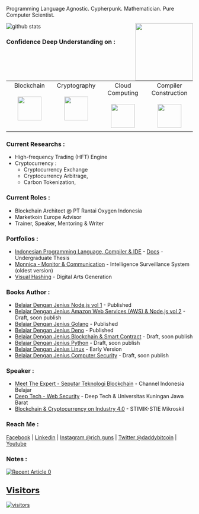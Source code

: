 Programming Language Agnostic. Cypherpunk. Mathematician. Pure Computer Scientist.

![github stats](https://github-readme-stats.vercel.app/api?username=gungunfebrianza&show_icons=true)
<img align="right" height="155px" src="https://github-readme-stats.vercel.app/api/top-langs/?username=gungunfebrianza&layout=compact&theme=white">

### Confidence Deep Understanding on :  
<table>
  <tbody>
    <tr valign="top">
      <td width="25%" align="center" style="padding-bottom: 30px">
        <span>Blockchain</span><br><br> 
        <img height="64px" src="https://github.com/gungunfebrianza/gungunfebrianza/blob/master/assets/blockchain.svg">
      </td>
      <td width="25%" align="center">
        <span>Cryptography</span><br><br> 
        <img height="64px" src="https://github.com/gungunfebrianza/gungunfebrianza/blob/master/assets/cryptography.svg">
      </td>
      <td width="25%" align="center">
        <span>Cloud Computing</span><br><br> 
        <img height="64px" src="https://github.com/gungunfebrianza/gungunfebrianza/blob/master/assets/cloud_computing.svg">
      </td>
      <td width="25%" align="center">
        <span>Compiler Construction</span><br><br> 
        <img height="64px" src="https://github.com/gungunfebrianza/gungunfebrianza/blob/master/assets/compiler.svg">
      </td>
    </tr>
  </tbody>
</table>

### Current Researchs :   
- High-frequency Trading (HFT) Engine  
- Cryptocurrency : 
  - Cryptocurrency Exchange
  - Cryptocurrency Arbitrage, 
  - Carbon Tokenization, 

### Current Roles :
- Blockchain Architect @ PT Rantai Oxygen Indonesia
- Marketkoin Europe Advisor
- Trainer, Speaker, Mentoring & Writer

### Portfolios :
- [Indonesian Programming Language, Compiler & IDE](https://www.youtube.com/watch?v=b8dQ7R04piI) - [Docs](https://elib.unikom.ac.id/gdl.php?mod=browse&op=read&id=jbptunikompp-gdl-gungunfebr-36422) - Undergraduate Thesis
- [Monnica - Monitor & Communication](https://www.youtube.com/watch?v=lCD-nvIiDQg) - Intelligence Surveillance System (oldest version)
- [Visual Hashing](https://www.youtube.com/watch?v=GWTwwhPz9wU) - Digital Arts Generation

### Books Author :
- [Belajar Dengan Jenius Node.js vol 1](https://github.com/gungunfebrianza/Belajar-Dengan-Jenius-AWS-Node.js) - Published
- [Belajar Dengan Jenius Amazon Web Services (AWS) & Node.js vol 2](https://github.com/gungunfebrianza/Belajar-Dengan-Jenius-AWS-Node.js-Vol-2) - Draft, soon publish
- [Belajar Dengan Jenius Golang](https://github.com/gungunfebrianza/Belajar-Dengan-Jenius-Golang) - Published
- [Belajar Dengan Jenius Deno](https://github.com/gungunfebrianza/Belajar-Dengan-Jenius-DenoTheWKWKLand) - Published
- [Belajar Dengan Jenius Blockchain & Smart Contract](https://github.com/gungunfebrianza/) - Draft, soon publish
- [Belajar Dengan Jenius Python](https://github.com/gungunfebrianza/Belajar-Dengan-Jenius-Python) - Draft, soon publish
- [Belajar Dengan Jenius Linux](https://github.com/gungunfebrianza/Belajar-Dengan-Jenius-Linux) - Early Version
- [Belajar Dengan Jenius Computer Security](https://github.com/gungunfebrianza/) - Draft, soon publish

### Speaker :
- [Meet The Expert - Seputar Teknologi Blockchain](https://www.youtube.com/watch?v=avInXGOSajc) - Channel Indonesia Belajar
- [Deep Tech - Web Security](https://github.com/gungunfebrianza/Deep-Tech-Web-Security) - Deep Tech & Universitas Kuningan Jawa Barat
- [Blockchain & Cryptocurrency on Industry 4.0](https://github.com/gungunfebrianza/Blockchain-Cryptocurrency-Industry-4.0) - STIMIK-STIE Mikroskil

### Reach Me :
[Facebook](https://www.facebook.com/hazeleekaizera/) | [Linkedin](https://id.linkedin.com/in/gungunfebrianza) | [Instagram @rich.guns](https://www.instagram.com/rich.guns/) | [Twitter @daddybitcoin](https://twitter.com/daddybitcoin) | [Youtube](https://www.youtube.com/c/GunGunFebrianza)

### Notes :
 <a target="_blank" href="https://github-readme-medium-recent-article.vercel.app/medium/@hazekaizer/3"><img src="https://github-readme-medium-recent-article.vercel.app/medium/@hazekaizer/3" alt="Recent Article 0"> 


## 𝗩𝗶𝘀𝗶𝘁𝗼𝗿𝘀

![visitors](https://visitor-badge.glitch.me/badge?page_id=gungunfebrianza)
